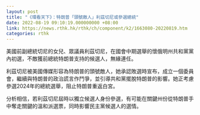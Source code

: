 ```yaml
---
layout: post
title: "《環看天下》：特朗普「頭號敵人」利茲切尼或參選總統"
date: 2022-08-19 09:10:19.000000000 +08:00
link: https://news.rthk.hk/rthk/ch/component/k2/1663080-20220819.htm
categories: rthk
---
```


美國前副總統切尼的女兒、眾議員利茲切尼，在國會中期選舉的懷俄明州共和黨黨內初選，不敵獲前總統特朗普支持的候選人，無緣連任。

利茲切尼被美國傳媒形容為特朗普的頭號敵人，她承認敗選時宣布，成立一個委員會，繼續與特朗普的政治謊言作鬥爭，並引導共和黨擺脫特朗普的影響。她正考慮參選2024年的總統選舉，阻止特朗普重返白宮。

分析相信，若利茲切尼屆時以獨立候選人身份參選，有可能在關鍵州份從特朗普手中奪走關鍵的溫和派選票，同時影響民主黨候選人的選情。
